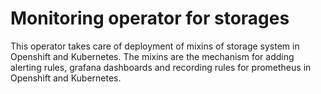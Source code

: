 # Monitoring operator for storages

This operator takes care of deployment of mixins of storage system in Openshift and Kubernetes. The mixins are the mechanism for adding alerting rules, grafana dashboards and recording rules for prometheus in Openshift and Kubernetes.
